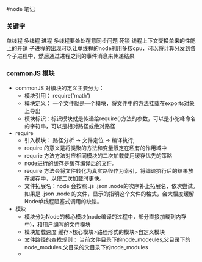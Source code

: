 #node 笔记
### 关键字
单线程 
多线程
进程
多线程要处处在意同步问题
死锁
线程上下文交换单来的性能上的开销
子进程的出现可以让单线程的node利用多核cpu，可以将计算分发到各个子进程中，然后通过进程之间的事件消息来传递结果


### commonJS 模块
* commonJS 对模块的定义主要分为：
    * 模块引用： require('math')
    * 模块定义： 一个文件就是一个模块，将文件中的方法挂载在exports对象上导出
    * 模块标识：标识模块就是传递给require()方法的参数，可以是小驼峰命名的字符串，可以是相对路径或绝对路径
* require
    * 引入模块： 路径分析 -> 文件定位 -> 编译执行;
    * require 的意义是将类聚的方法和变量限定在私有的作用域中
    * requrie 方法方法对应相同模块的二次加载使用缓存优先的策略
    * node进行的缓存是缓存编译后的文件。
    * require 方法会将文件转化为真实路径作为索引，将编译执行后的结果放在缓存中，以使二次加载时更快。
    * 文件拓展名：node 会按照 .js .json .node的次序补上拓展名，依次尝试。如果是 .json .node 的文件，显示的指明这个文件的格式，会大幅度缓解Node单线程阻塞式调用的缺陷。
* 模块
    * 模块分为Node的核心模块(node编译的过程中，部分直接加载到内存中)，和用户编写的文件模块
    * 模块加载速度 缓存>核心模块>路径形式的模块>自定义模块
    * 文件路径的查找规则： 当前文件目录下的node_modeules,父目录下的node_modules,父目录的父目录下的node_modules
    * 